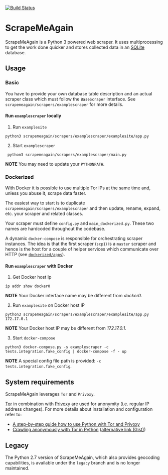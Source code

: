 [![Build Status](https://travis-ci.org/DusanMadar/ScrapeMeAgain.svg?branch=master)](https://travis-ci.org/DusanMadar/ScrapeMeAgain)


# ScrapeMeAgain

ScrapeMeAgain is a Python 3 powered web scraper. It uses multiprocessing to get the work done quicker and stores collected data in an [SQLite](http://www.sqlite.org/) database.


## Usage

### Basic
You have to provide your own database table description and an actual scraper class which must follow the `BaseScraper` interface. See `scrapemeagain/scrapers/examplescraper` for more details.

#### Run `examplescraper` locally

1. Run `examplesite`

```
python3 scrapemeagain/scrapers/examplescraper/examplesite/app.py
```

2. Start `examplescraper`

```
 python3 scrapemeagain/scrapers/examplescraper/main.py
```

**NOTE** You may need to update your `PYTHONPATH`.

### Dockerized

With Docker it is possible to use multiple Tor IPs at the same time and, unless you abuse it, scrape data faster.

The easiest way to start is to duplicate `scrapemeagain/scrapers/examplescraper` and then update, rename, expand, etc. your scraper and related classes.

Your scraper must define `config.py` and `main_dockerized.py`. These two names are hardcoded throughout the codebase.

A dynamic `docker-compose` is responsible for orchestrating scraper instances. The idea is that the first scraper (`scp1`) is a `master` scraper and hence is the host for a couple of helper services which communicate over HTTP (see [`dockerized/apps`](https://github.com/DusanMadar/ScrapeMeAgain/tree/master/scrapemeagain/dockerized/apps)).

#### Run `examplescraper` with Docker

1. Get Docker host Ip

```
ip addr show docker0
```

**NOTE** Your Docker interface name may be different from *docker0*.

2. Run `examplesite` on Docker host IP

```
python3 scrapemeagain/scrapers/examplescraper/examplesite/app.py 172.17.0.1
```

**NOTE** Your Docker host IP may be different from *172.17.0.1*.

3. Start `docker-compose`

```
python3 docker-compose.py -s examplescraper -c tests.integration.fake_config | docker-compose -f - up
```

**NOTE** A special config file path is provided: `-c tests.integration.fake_config`.


## System requirements
ScrapeMeAgain leverages `Tor` and `Privoxy`.

[Tor](https://www.torproject.org/) in combination with [Privoxy](http://www.privoxy.org/) are used for anonymity (i.e. regular IP address changes). For more details about installation and configuration refer to:
 * [A step-by-step guide how to use Python with Tor and Privoxy](https://gist.github.com/DusanMadar/8d11026b7ce0bce6a67f7dd87b999f6b)
 * [Crawling anonymously with Tor in Python](http://sacharya.com/crawling-anonymously-with-tor-in-python/) ([alternative link (Gist)](https://gist.github.com/KhepryQuixote/46cf4f3b999d7f658853))


## Legacy
The Python 2.7 version of ScrapeMeAgain, which also provides geocoding capabilities, is available under the `legacy` branch and is no longer maintained.
